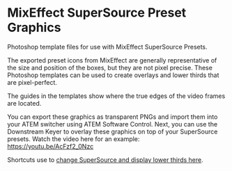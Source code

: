 # MixEffect SuperSource Preset Graphics

Photoshop template files for use with MixEffect SuperSource Presets.

The exported preset icons from MixEffect are generally representative of the size and position of the boxes, but they are not pixel precise. These Photoshop templates can be used to create overlays and lower thirds that are pixel-perfect.

The guides in the templates show where the true edges of the video frames are located.

You can export these graphics as transparent PNGs and import them into your ATEM switcher using ATEM Software Control. Next, you can use the Downstream Keyer to overlay these graphics on top of your SuperSource presets. Watch the video here for an example: https://youtu.be/AcFzf2_0Nzc

Shortcuts use to [change SuperSource and display lower thirds here](https://mixeffect.app/shortcuts#supersource-and-lower-thirds).
